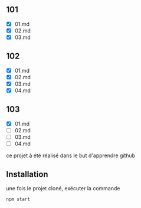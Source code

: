 ## 101
- [x] 01.md
- [x] 02.md
- [x] 03.md

## 102
- [x] 01.md
- [x] 02.md
- [x] 03.md
- [x] 04.md

## 103
- [x] 01.md
- [ ] 02.md
- [ ] 03.md
- [ ] 04.md

ce projet à été réalisé dans le but d'apprendre github

## Installation

une fois le projet cloné, exécuter la commande

```bash
npm start
```